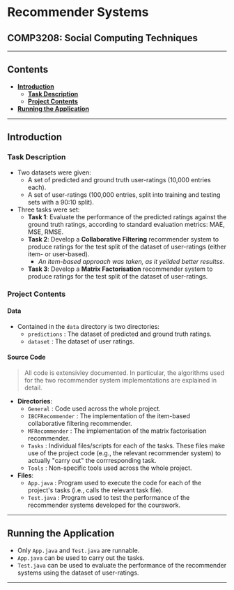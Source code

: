 # Recommender Systems
## COMP3208: Social Computing Techniques
---
## Contents

- **[Introduction](#introduction)**
  * **[Task Description](#task-description)**
  * **[Project Contents](#project-contents)**
- **[Running the Application](#running-the-application)**

---

## Introduction

### Task Description

- Two datasets were given:
  - A set of predicted and ground truth user-ratings (10,000 entries each).
  - A set of user-ratings (100,000 entries, split into training and testing sets with a 90:10 split).
- Three tasks were set:
  - **Task 1**: Evaluate the performance of the predicted ratings against the ground truth ratings, according to standard evaluation metrics: MAE, MSE, RMSE.
  - **Task 2**: Develop a **Collaborative Filtering** recommender system to produce ratings for the test split of the dataset of user-ratings (either item- or user-based).
    - *An item-based approach was taken, as it yeilded better resultss*.
  - **Task 3**: Develop a **Matrix Factorisation** recommender system to produce ratings for the test split of the dataset of user-ratings.

### Project Contents

#### Data

- Contained in the `data` directory is two directories:
  - `predictions` : The dataset of predicted and ground truth ratings.
  - `dataset` : The dataset of user ratings.

#### Source Code

> All code is extensivley documented. In particular, the algorithms used for the two recommender system implementations are explained in detail.

- **Directories**:
  - `General` : Code used across the whole project.
  - `IBCFRecommender` : The implementation of the item-based collaborative filtering recommender.
  - `MFRecommender` : The implementation of the matrix factorisation recommender.
  - `Tasks` : Individual files/scripts for each of the tasks. These files make use of the project code (e.g., the relevant recommender system) to actually "carry out" the corrresponding task.
  - `Tools` : Non-specific tools used across the whole project.
-  **Files**:
    - `App.java` : Program used to execute the code for each of the project's tasks (i.e., calls the relevant task file).
    - `Test.java` : Program used to test the performance of the recommender systems developed for the courswork.

---

## Running the Application

- Only `App.java` and `Test.java` are runnable.
- `App.java` can be used to carry out the tasks.
- `Test.java` can be used to evaluate the performance of the recommender systems using the dataset of user-ratings.

---
